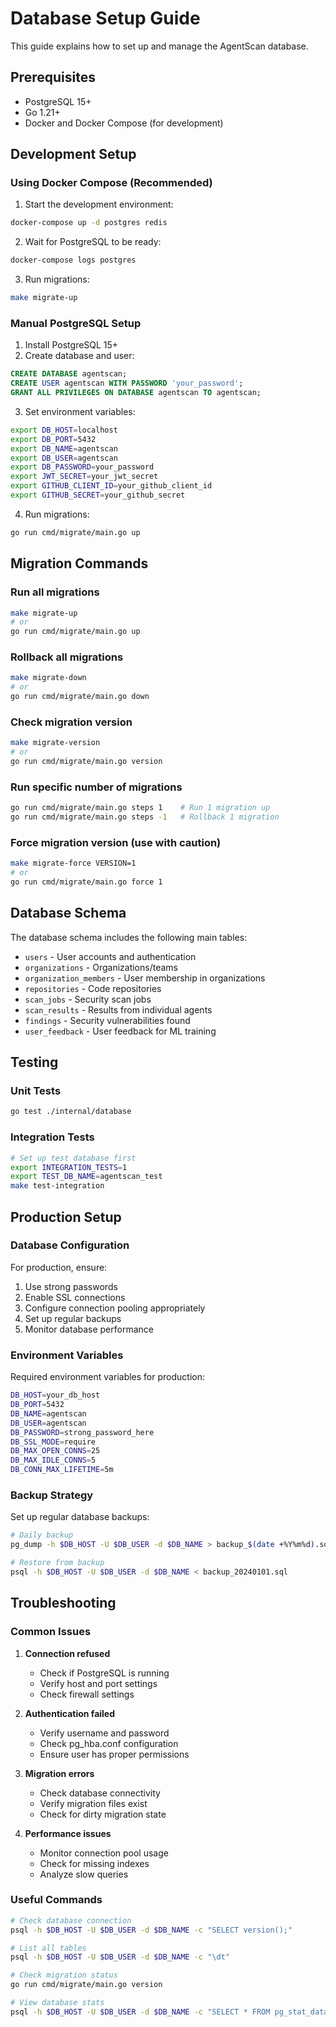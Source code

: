 # Database Setup Guide

This guide explains how to set up and manage the AgentScan database.

## Prerequisites

- PostgreSQL 15+
- Go 1.21+
- Docker and Docker Compose (for development)

## Development Setup

### Using Docker Compose (Recommended)

1. Start the development environment:
```bash
docker-compose up -d postgres redis
```

2. Wait for PostgreSQL to be ready:
```bash
docker-compose logs postgres
```

3. Run migrations:
```bash
make migrate-up
```

### Manual PostgreSQL Setup

1. Install PostgreSQL 15+
2. Create database and user:
```sql
CREATE DATABASE agentscan;
CREATE USER agentscan WITH PASSWORD 'your_password';
GRANT ALL PRIVILEGES ON DATABASE agentscan TO agentscan;
```

3. Set environment variables:
```bash
export DB_HOST=localhost
export DB_PORT=5432
export DB_NAME=agentscan
export DB_USER=agentscan
export DB_PASSWORD=your_password
export JWT_SECRET=your_jwt_secret
export GITHUB_CLIENT_ID=your_github_client_id
export GITHUB_SECRET=your_github_secret
```

4. Run migrations:
```bash
go run cmd/migrate/main.go up
```

## Migration Commands

### Run all migrations
```bash
make migrate-up
# or
go run cmd/migrate/main.go up
```

### Rollback all migrations
```bash
make migrate-down
# or
go run cmd/migrate/main.go down
```

### Check migration version
```bash
make migrate-version
# or
go run cmd/migrate/main.go version
```

### Run specific number of migrations
```bash
go run cmd/migrate/main.go steps 1    # Run 1 migration up
go run cmd/migrate/main.go steps -1   # Rollback 1 migration
```

### Force migration version (use with caution)
```bash
make migrate-force VERSION=1
# or
go run cmd/migrate/main.go force 1
```

## Database Schema

The database schema includes the following main tables:

- `users` - User accounts and authentication
- `organizations` - Organizations/teams
- `organization_members` - User membership in organizations
- `repositories` - Code repositories
- `scan_jobs` - Security scan jobs
- `scan_results` - Results from individual agents
- `findings` - Security vulnerabilities found
- `user_feedback` - User feedback for ML training

## Testing

### Unit Tests
```bash
go test ./internal/database
```

### Integration Tests
```bash
# Set up test database first
export INTEGRATION_TESTS=1
export TEST_DB_NAME=agentscan_test
make test-integration
```

## Production Setup

### Database Configuration

For production, ensure:

1. Use strong passwords
2. Enable SSL connections
3. Configure connection pooling appropriately
4. Set up regular backups
5. Monitor database performance

### Environment Variables

Required environment variables for production:

```bash
DB_HOST=your_db_host
DB_PORT=5432
DB_NAME=agentscan
DB_USER=agentscan
DB_PASSWORD=strong_password_here
DB_SSL_MODE=require
DB_MAX_OPEN_CONNS=25
DB_MAX_IDLE_CONNS=5
DB_CONN_MAX_LIFETIME=5m
```

### Backup Strategy

Set up regular database backups:

```bash
# Daily backup
pg_dump -h $DB_HOST -U $DB_USER -d $DB_NAME > backup_$(date +%Y%m%d).sql

# Restore from backup
psql -h $DB_HOST -U $DB_USER -d $DB_NAME < backup_20240101.sql
```

## Troubleshooting

### Common Issues

1. **Connection refused**
   - Check if PostgreSQL is running
   - Verify host and port settings
   - Check firewall settings

2. **Authentication failed**
   - Verify username and password
   - Check pg_hba.conf configuration
   - Ensure user has proper permissions

3. **Migration errors**
   - Check database connectivity
   - Verify migration files exist
   - Check for dirty migration state

4. **Performance issues**
   - Monitor connection pool usage
   - Check for missing indexes
   - Analyze slow queries

### Useful Commands

```bash
# Check database connection
psql -h $DB_HOST -U $DB_USER -d $DB_NAME -c "SELECT version();"

# List all tables
psql -h $DB_HOST -U $DB_USER -d $DB_NAME -c "\dt"

# Check migration status
go run cmd/migrate/main.go version

# View database stats
psql -h $DB_HOST -U $DB_USER -d $DB_NAME -c "SELECT * FROM pg_stat_database WHERE datname = 'agentscan';"
```
